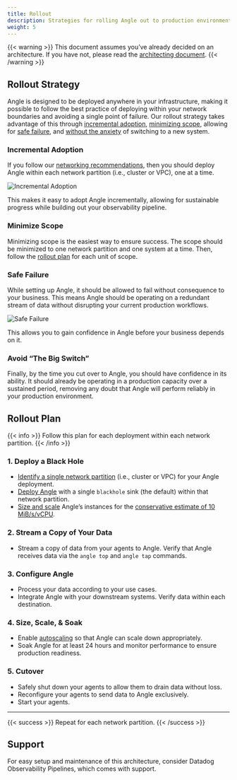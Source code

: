 ```yaml
---
title: Rollout
description: Strategies for rolling Angle out to production environments.
weight: 5
---
```


{{< warning >}}
This document assumes you’ve already decided on an architecture. If you have not, please read the [architecting document](/docs/setup/going-to-prod/architecting/).
{{< /warning >}}

## Rollout Strategy

Angle is designed to be deployed anywhere in your infrastructure, making it possible to follow the best practice of deploying within your network boundaries and avoiding a single point of failure. Our rollout strategy takes advantage of this through [incremental adoption](#incremental-adoption), [minimizing scope](#minimize-scope), allowing for [safe failure](#safe-failure), and [without the anxiety](#avoid-the-big-switch) of switching to a new system.

### Incremental Adoption

If you follow our [networking recommendations](/docs/setup/going-to-prod/architecting/#networking), then you should deploy Angle within each network partition (i.e., cluster or VPC), one at a time.

![Incremental Adoption](/img/going-to-prod/incremental-adoption.png)

This makes it easy to adopt Angle incrementally, allowing for sustainable progress while building out your observability pipeline.

### Minimize Scope

Minimizing scope is the easiest way to ensure success. The scope should be minimized to one network partition and one system at a time. Then, follow the [rollout plan](#rollout-plan) for each unit of scope.

### Safe Failure

While setting up Angle, it should be allowed to fail without consequence to your business. This means Angle should be operating on a redundant stream of data without disrupting your current production workflows.

![Safe Failure](/img/going-to-prod/safe-failure.png)

This allows you to gain confidence in Angle before your business depends on it.

### Avoid “The Big Switch”

Finally, by the time you cut over to Angle, you should have confidence in its ability. It should already be operating in a production capacity over a sustained period, removing any doubt that Angle will perform reliably in your production environment.

## Rollout Plan

{{< info >}}
Follow this plan for each deployment within each network partition.
{{< /info >}}

### 1. Deploy a Black Hole

- [Identify a single network partition](/docs/setup/going-to-prod/architecting/#boundaries) (i.e., cluster or VPC) for your Angle deployment.
- [Deploy Angle](/docs/setup/deployment/) with a single `blackhole` sink (the default) within that network partition.
- [Size and scale](/docs/setup/going-to-prod/sizing/) Angle’s instances for the [conservative estimate of 10 MiB/s/vCPU](/docs/setup/going-to-prod/sizing/#estimations).

### 2. Stream a Copy of Your Data

- Stream a copy of data from your agents to Angle. Verify that Angle receives data via the `angle top` and `angle tap` commands.

### 3. Configure Angle

- Process your data according to your use cases.
- Integrate Angle with your downstream systems. Verify data within each destination.

### 4. Size, Scale, & Soak

- Enable [autoscaling](/docs/setup/going-to-prod/sizing/#autoscaling) so that Angle can scale down appropriately.
- Soak Angle for at least 24 hours and monitor performance to ensure production readiness.

### 5. Cutover

- Safely shut down your agents to allow them to drain data without loss.
- Reconfigure your agents to send data to Angle exclusively.
- Start your agents.

---

{{< success >}}
Repeat for each network partition.
{{< /success >}}

## Support

For easy setup and maintenance of this architecture, consider Datadog Observability Pipelines, which comes with support.

